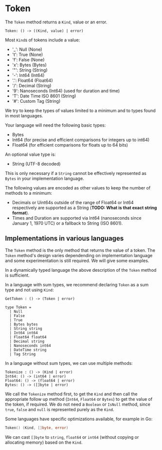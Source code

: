 # Token

The `Token` method returns a `Kind`, value or an error.

```
Token: () -> ((Kind, value) | error)
```

Most `Kind`s of tokens include a value:

* '_': Null (None)
* 't': True (None)
* 'f': False (None)
* 'x': Bytes (Bytes)
* '"': String (String)
* '-': Int64 (Int64)
* '.': Float64 (Float64)
* '/': Decimal (String)
* '9': Nanoseconds (Int64) (used for duration and time)
* 'T': Date Time ISO 8601 (String)
* '#': Custom Tag (String)

We try to keep the types of values limited to a minimum and to types found in most languages.

Your language will need the following basic types:

* Bytes
* Int64 (for precise and efficient comparisons for integers up to int64)
* Float64 (for efficient comparisons for floats up to 64 bits)

An optional value type is:

* String (UTF-8 decoded)

This is only necessary if a `String` cannot be effectively represented as `Bytes` in your implementation language.

The following values are encoded as other values to keep the number of methods to a minimum:

* Decimals or Uint64s outside of the range of Float64 or Int64 respectively are supported as a String (**TODO: What is that exact string format**).
* Times and Duration are supported via Int64 (nanoseconds since January 1, 1970 UTC) or a fallback to String (ISO 8601).

## Implementations in various languages

The `Token` method is the only method that returns the value of a token.
The `Token` method's design varies dependending on implementation language and some experimentation is still required.
We will give some examples.

In a dynamically typed language the above description of the `Token` method is sufficient.

In a language with sum types, we recommend declaring `Token` as a sum type and not using `Kind`:
```
GetToken : () -> (Token | error)

type Token =
  | Null
  | False
  | True
  | Bytes bytes
  | String string
  | Int64 int64
  | Float64 float64
  | Decimal string
  | Nanoseconds int64
  | DateTime string
  | Tag String
```

In a language without sum types, we can use multiple methods:
```
Tokenize : () -> (Kind | error)
Int64: () -> (int64 | error)
Float64: () -> (float64 | error)
Bytes: () -> ([]byte | error)
```
We call the `Tokenize` method first, to get the `Kind` and then call the appropriate follow up method (`Int64`, `Float64` or `Bytes`) to get the value of the token, if required.
We do not need a `Boolean` or `IsNull` method, since `true`, `false` and `null` is represented purely as the `Kind`.

Some languages have specific optimizations available, for example in Go:
```go
Token() (Kind, []byte, error)
```
We can cast `[]byte` to `string`, `float64` or `int64` (without copying or allocating memory) based on the `Kind`.